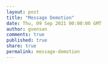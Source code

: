 ```yaml
---
layout: post
title: "Message Demotion"
date: Thu, 09 Sep 2021 00:00:00 GMT
author: gvensan
comments: true
published: true
share: true
permalink: message-demotion
---
```


